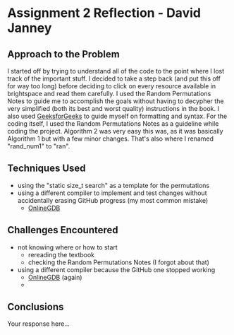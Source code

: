 # Assignment 2 Reflection - David Janney

## Approach to the Problem

I started off by trying to understand all of the code to the point where I lost track of the important stuff. I decided to take a step back (and put this off for way too long) before deciding to click on every resource available in brightspace and read them carefully. I used the Random Permutations Notes to guide me to accomplish the goals without having to decypher the very simplified (both its best and worst quality) instructions in the book. I also used [GeeksforGeeks](https://www.geeksforgeeks.org/cpp/cpp-recursion/) to guide myself on formatting and syntax. For the coding itself, I used the Random Permutations Notes as a guideline while coding the project. Algorithm 2 was very easy this was, as it was basically Algorithm 1 but with a few minor changes. That's also where I renamed "rand_num1" to "ran".

## Techniques Used

* using the "static size_t search" as a template for the permutations
* using a different compiler to implement and test changes without accidentally erasing GitHub progress (my most common mistake)
  * [OnlineGDB](https://www.onlinegdb.com/online_c++_compiler)

## Challenges Encountered

* not knowing where or how to start
  * rereading the textbook
  * checking the Random Permutations Notes (I forgot about that)
* using a different compiler because the GitHub one stopped working
   * [OnlineGDB](https://www.onlinegdb.com/online_c++_compiler) (again)
   * 
## Conclusions

Your response here...

